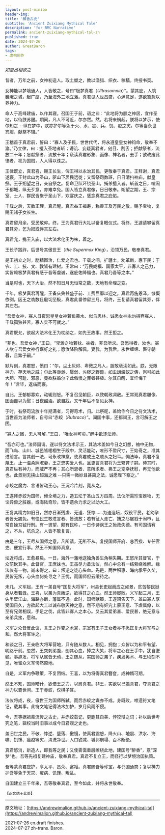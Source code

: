 ```yaml
---
layout: post-minibo
header-img:
title: '醉香古史'
subtitle: 'Ancient Zuixiang Mythical Tale'
description: 'for RMC Narrative'
permalink: ancient-zuixiang-mythical-tal-zh
published: true
date: 2024-07-26
author: GreatBaron
tags:
- 虚构创作
---
```


*如篁丞相叙之*

昔者，万年之前，女神初造人。取土塑之，教以渔猎、织衣、稼穑，终授书契。

女神能以梦境通人，人皆敬之，号曰“极梦真君（*Ultrasomnia*）”。蒙其庇，人筑巍峨之城，起广厦，乃至海外三地立藩。真君见人世昌盛，心满意足，遂欲暂憩以养神力。

命人于高峰建庙，以作其寝。召国王于前，语之曰：“此地将为朕之神居，宜作圣地，以待朕苏醒。期间，凡人不可近，尔亦然。然，若将来祸起，朕将以梦示，使尔知之 --纵在梦中，朕亦护尔等免于火、水、震、兵、饥、疫之灾。尔等当永世宾服，献祭不辍。”

王稽首于真君前，誓曰：“寡人及子民，世世代代，将永遵皇皇女神钧命，敬奉不渝。”乃立律，曰：擅入圣地者斩；谤讥、妄疑真君者，剜目、割舌；拒献祭者，流放二十年；忘献祭者，流放十年；亵渎真君形象、画像、神名者，去手；欲改废此律者，视为国贼，人人得以诛之。

王律既立，真君喜，赐王长生，俾王得以永治其民，更敬奉于真君。王拜谢，真君遂寝。王封此山为圣山，驱山下居民远徙；又留祭司数班，日日清扫神庙，献皇祭。王于朔望之日，亲自祭之。复命卫队环绕圣山，捕杀擅入者。斩首之日，喧闹于都城，纵无歹意，亦难幸免。国人皆立真君像，日日敬奉。朔望之期，王、宗室、士人、群民皆聚于圣山下，欢宴庆之，感念真君之庇佑。

千载之后，天数正理，真君醒。真君益王福寿，称善王及万民之敬。赐予宝物，复赐王诸子女长生。

真君留月余，受民敬仰。终，王为真君行大礼以备复眠仪式。将终，王遽请攀留真君其旁，乞为奴或伴其左右。

真君允，携王入庙，以大法术化王为袜，着之。

王长子践祚，后世号其傲世王（*the Supermox King*），沿领万民，敬奉真君。

是王初立之时，励精图治，仁爱之君也。千载之间，扩疆土，劝革新，惠下民；于农、工、技、文、教皆有建树。王常曰：“万民咸福、国家太平，非寡人之己力，实皆赖极梦真君有感于吾等虔诚，遂庇佑降福也。真君乃吾等之本。”

当是时也，天下大治，然不知日月无恒常之数，天地有命理之变。

千年，极梦真君再醒，王备庆典甚盛于前、工费巨靡以迎之。真君再施恩泽，慷慨依例。因王之劝数且殷切至极，真君此番停留三月。将终，王复请真君留其旁，伴其左右。

“吾爱女神，寡人日夜思皇皇女神若鱼慕水、似鸟思林，诚愿女神永勿捐弃寡人，千载孤独甚苦，寡人实不可就之。”

真君既允，欲起大法术化王为枕纳之，如先王故事。然王拒之。

“非也，吾爱女神，”王曰，“卑渺之物若枕、袜者，非吾所求。吾愿得者，汝也。寡人欲与吾爱女神行嘉好之礼；愿汝降阶解佩，妻我，为我后，永世缠绵、厮守朝暮，且繁子嗣。”

默片刻，真君怒，愤曰：“尔，尘土灰烬、卑微之凡人，胆敢亵渎如此。朕，无限神力、存天地之威；尔此等渺渺、孱弱、污秽之野兽，如虫蛆蝼蚁之俦，岂可如此大胆、可耻、邪恶，竟欲朕婚尔？此傲慢之罪者甚极。尔其自醒、宜忏悔千年！”言毕，返庙而寝。

自此，王郁郁寡欢，动辄则怒。不复召见朝臣，以致朝政凋敝。王常观真君雕像、图画自以为慰；日夜酗酒。欲自戕，又千年后不复见女神。

于时，有祭司流放十年期满者，习得奇术，归。此祭祀，盖始作今日之符文法术，当世首为法师者，自号曰“赤蛟（*Rubraco*）”。闻国中事，还都谒王，言可解王之困。

“寡人之困，无人可解，”王曰，“唯女神可矣。”醉中欲逐法师。

“吾亦可也。”法师固请。遂以符文法术示王，其法术盖如今日之幻想，袖中无物，而飞鸟、山川、城邑皆栩栩生于殿中，灵活能动，唯形不盈尺寸，王始奇之，准其进前言。言其创一法，可永改神意，使真君成王之顺从之妇耳。伺法毕，真君不复蔑王，止一温柔娴淑妻，王之忠实爱人也。且更言真君将为王繁育子嗣。待其时，真君纵有神力，而威严不再；其心所思者、意所求者、弗王之宠幸抚慰，再无他欲也。此景别无挟山超海之难 --只需一微妙且甚简之法，诚愿陛下察之。”

赤蛟之魔力、言语皆动王心。王沉吟片刻，竟从之。

王遂拜赤蛟为国师，倾全境之力，造五坛于圣山五方四周。法仪所需珍宝器物，无论异兽之脏器，或海陆奇珍，皆不遗余力求之以助大工。

王复其精力如旧日，然亦日渐残虐、无道、狂悖……为速造坛，奴役平民，老幼孕者皆无蠲免。有恤民生敢进言者、皆流放；若有征人走亡、捕之尽屠戮于闹市，且常自操刃钺行刑。有一贤望、颇有民称，一日作诗讽王之殆政失德。有司固请宥之，不从，坑杀之。人皆不敢复言。

由是三年，王尽从国师之意，凡所请，无所不从。复授国师开府、总百揆、专任官吏、便宜行事。然王不知国师真意。

坛近将成，王愈暴戾。一日，海外一藩地送独角兽生角稍失期。王怒斥其督官，于众前砍其手。此督官，王庶妹也。王虽尽力备法仪，然心中总有一结萦绕难解。缘法仪有一物，尚未得之，曰：叛逆之徒心头血。先是，两世积惠、海内承平久矣，民皆无叛，心头血何处寻之？王忧，而国师但云缓待之。

未几，义军起，王有一弟自号“匡复大将军”，州县长吏起而应之如景，贫苦黎民挺身从者若蜂。王喜，以弟为真叛逆，欲得其之心血。然王师屡败。义军起三月，王失半壁江山，海路亦断，藩属不通。此时，国师献策，王遂昭告天下，盖曰寡人享受国日久，方欲起大工以诚布敬天神之意，然不期有奸宄上蒙王意、下虐属僚，以至有兄弟相误，手足之伐，此皆非寡人之本心。又云其爱弟甚、爱民甚，绝无意与亲弟兵接，愿和。

义军之众皆反此议，言王之诈变之术耳，宗室有王子王女者亦不愿匡复大将军与之和。然大将军许之。

和谈之日，王亲临大将军营地，只有随从数人。相见，拥抱；众皆以为和平有望、明路于前。忽然，王突刺弟腹，剖其心血，捧之大笑，将军之心在王手中，犹自迸颤。事遽发，将军从属皆无动，王之随从，实国师之弟子，疾发奥术、与王顷刻不见，唯留众义军愕然原地。

自是，义军内争鞭策，不复团结。王喜，以为将得真君簪奁，成神婿可期。

然王不知，国师暗计，欲借王之力，以膺真君。非王，实欲以己婚真君，夺真君之神力以霸世间。王于赤蛟，仅棋子耳。

法仪将成，夜，傲世王为国师所弑。而后赤蛟之谋亦不成。身既败，唯遗符文笔记，载其事。此符文笔记得法术加护，岁月风雨不侵。

今，吾等据祖辈流传之古史，并赤蛟载记，更删其自美、悖狡辩之词；补以后世考究之笔，辑校当时旧事以成今日君观之史也。

盖旧世之民，不敬、悖逆、堕落、傲慢，使真君震怒，降火山、地震、洪水、海啸、饥馑、瘟疫等灾，清洗净世。人口锐减、城郭崩塌、百术断绝。

真君怒消，新造人，即我等之民；又使雾霭重层缭绕此地，建国号“醉香”，意“深梦”也。吾等先祖复建神庙，敬奉真君。真君不复立王，而径行以梦境治国执策。

吾等蒙真君庇护，享太平、昌荣、富裕。真君赐吾等珍宝，与邻国通商；复以神力护吾等免于天灾、疫病、饥馑、叛乱。

自国建立三千年来，吾等敬奉真君，至今如此，并将永世敬奉。

`【正文结于此处】`

---

原文地址：[https://andrewimalion.github.io/ancient-zuixiang-mythical-tal](https://andrewimalion.github.io/ancient-zuixiang-mythical-tal)

2021-07-26 en.draft finishes.  
2024-07-27 zh-trans. Baron.
